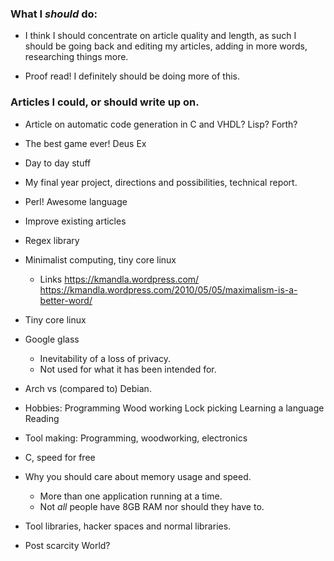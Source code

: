 ### What I *should* do:


* I think I should concentrate on article quality and length, as such I
should be going back and editing my articles, adding in more words, 
researching things more.

* Proof read! I definitely should be doing more of this.

### Articles I could, or should write up on.

* Article on automatic code generation in C and VHDL? Lisp? Forth?

* The best game ever! Deus Ex

* Day to day stuff

* My final year project, directions and possibilities, technical
report.

* Perl! Awesome language

* Improve existing articles

* Regex library

* Minimalist computing, tiny core linux
	- Links
	<https://kmandla.wordpress.com/>
	<https://kmandla.wordpress.com/2010/05/05/maximalism-is-a-better-word/>

* Tiny core linux

* Google glass
	- Inevitability of a loss of privacy.
	- Not used for what it has been intended for.

* Arch vs (compared to) Debian.

* Hobbies:
	Programming
	Wood working
	Lock picking
	Learning a language
	Reading

* Tool making:
	Programming, woodworking, electronics

* C, speed for free

* Why you should care about memory usage and speed.
	- More than one application running at a time.
	- Not *all* people have 8GB RAM nor should they
	have to.

* Tool libraries, hacker spaces and normal libraries.

* Post scarcity World?

